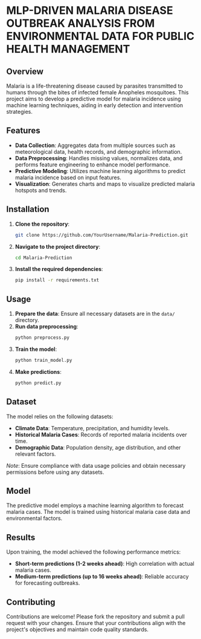 # MLP-DRIVEN MALARIA DISEASE OUTBREAK ANALYSIS FROM ENVIRONMENTAL DATA FOR PUBLIC HEALTH MANAGEMENT

## Overview

Malaria is a life-threatening disease caused by parasites transmitted to humans through the bites of infected female Anopheles mosquitoes. This project aims to develop a predictive model for malaria incidence using machine learning techniques, aiding in early detection and intervention strategies.

## Features

- **Data Collection**: Aggregates data from multiple sources such as meteorological data, health records, and demographic information.
- **Data Preprocessing**: Handles missing values, normalizes data, and performs feature engineering to enhance model performance.
- **Predictive Modeling**: Utilizes machine learning algorithms to predict malaria incidence based on input features.
- **Visualization**: Generates charts and maps to visualize predicted malaria hotspots and trends.

## Installation

1. **Clone the repository**:
   ```bash
   git clone https://github.com/YourUsername/Malaria-Prediction.git
   ```

2. **Navigate to the project directory**:
   ```bash
   cd Malaria-Prediction
   ```

3. **Install the required dependencies**:
   ```bash
   pip install -r requirements.txt
   ```

## Usage

1. **Prepare the data**: Ensure all necessary datasets are in the `data/` directory.
2. **Run data preprocessing**:
   ```bash
   python preprocess.py
   ```
3. **Train the model**:
   ```bash
   python train_model.py
   ```
4. **Make predictions**:
   ```bash
   python predict.py
   ```

## Dataset

The model relies on the following datasets:

- **Climate Data**: Temperature, precipitation, and humidity levels.
- **Historical Malaria Cases**: Records of reported malaria incidents over time.
- **Demographic Data**: Population density, age distribution, and other relevant factors.

*Note*: Ensure compliance with data usage policies and obtain necessary permissions before using any datasets.

## Model

The predictive model employs a machine learning algorithm to forecast malaria cases. The model is trained using historical malaria case data and environmental factors.

## Results

Upon training, the model achieved the following performance metrics:

- **Short-term predictions (1-2 weeks ahead)**: High correlation with actual malaria cases.
- **Medium-term predictions (up to 16 weeks ahead)**: Reliable accuracy for forecasting outbreaks.

## Contributing

Contributions are welcome! Please fork the repository and submit a pull request with your changes. Ensure that your contributions align with the project's objectives and maintain code quality standards.

